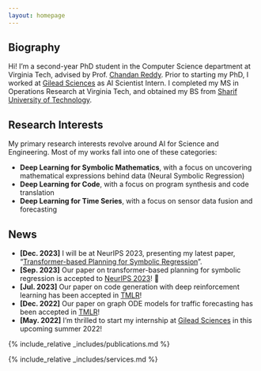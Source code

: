 ```yaml
---
layout: homepage
---
```


## Biography

Hi! I’m a second-year PhD student in the Computer Science department at Virginia Tech, advised by Prof. [Chandan Reddy](https://people.cs.vt.edu/reddy/). Prior to starting my PhD, I worked at [Gilead Sciences](https://www.gilead.com/) as AI Scientist Intern. I completed my MS in Operations Research at Virginia Tech, and obtained my BS from [Sharif University of Technology](https://en.sharif.edu/).

## Research Interests
My primary research interests revolve around AI for Science and Engineering. Most of my works fall into one of these categories:
<!-- Most of my works focus on extending Reinforcement Learning and Transformer models to non-text domains, falling into one of these categories: -->

- **Deep Learning for Symbolic Mathematics**, with a focus on uncovering mathematical expressions behind data (Neural Symbolic Regression)
- **Deep Learning for Code**, with a focus on program synthesis and code translation
- **Deep Learning for Time Series**, with a focus on sensor data fusion and forecasting
<!-- - **Deep Learning for Time Series Forecasting**, with a focus on exploring GNN and ODE forecasting methods -->

## News
- **[Dec. 2023]** I will be at NeurIPS 2023, presenting my latest paper, “[Transformer-based Planning for Symbolic Regression](https://arxiv.org/abs/2303.06833)”.
- **[Sep. 2023]** Our paper on transformer-based planning for symbolic regression is accepted to [NeurIPS 2023](https://nips.cc/)! 🎉
- **[Jul. 2023]** Our paper on code generation with deep reinforcement learning has been accepted in [TMLR](https://jmlr.org/tmlr/)! 
- **[Dec. 2022]** Our paper on graph ODE models for traffic forecasting has been accepted in [TMLR](https://jmlr.org/tmlr/)! 
- **[May. 2022]** I’m thrilled to start my internship at [Gilead Sciences](https://www.gilead.com/) in this upcoming summer 2022!
<!-- - **[Jan. 2021]**  I started my PhD at [Virginia Tech](https://cs.vt.edu/). -->
<!-- - **[Apr. 2019]** One paper was accepted to TMLR 2023. -->


<!-- https://tmlr.infinite-conf.org/paper_pages/0XBuaxqEcG.html -->


{% include_relative _includes/publications.md %}

{% include_relative _includes/services.md %}
